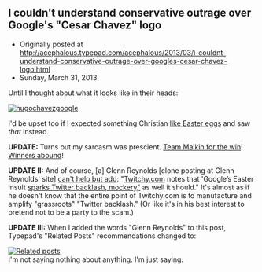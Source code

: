 ## I couldn't understand conservative outrage over Google's "Cesar Chavez" logo

 * Originally posted at http://acephalous.typepad.com/acephalous/2013/03/i-couldnt-understand-conservative-outrage-over-googles-cesar-chavez-logo.html
 * Sunday, March 31, 2013



Until I thought about what it looks like in their heads:

[![hugochavezgoogle](http://www.lawyersgunsmoneyblog.com/wp-content/uploads/2013/03/hugochavezgoogle-1024x442.jpg "hugochavezgoogle")](http://www.lawyersgunsmoneyblog.com/wp-content/uploads/2013/03/hugochavezgoogle.jpg)

I'd be upset too if I expected something Christian [like Easter eggs](http://www.slate.com/blogs/moneybox/2013/03/31/cesar\_chavez\_google\_doodle\_vs\_bing\_easter\_eggs.html) and saw _that_ instead.

**UPDATE:** Turns out my sarcasm was prescient. [Team Malkin for the win](http://www.buzzfeed.com/louispeitzman/people-who-think-google-is-honoring-hugo-chavez)! [Winners abound](http://publicshaming.tumblr.com/day/2013/03/31)!

**UPDATE II:** And of course, [a] Glenn Reynolds [clone posting at Glenn Reynolds' site] [can't help but add](http://pjmedia.com/instapundit/166225/): "[Twitchy.com](http://twitchy.com/2013/03/31/google-celebrates-easter-with-cesar-chavez-birthday-tribute/) notes that 'Google’s Easter insult [sparks Twitter backlash, mockery,'](http://twitchy.com/2013/03/31/googlemottos-googles-easter-insult-sparks-twitter-backlash-mockery/)
 as well it should." It's almost as if he doesn't know that the entire 
point of Twitchy.com is to manufacture and amplify "grassroots" "Twitter
 backlash." (Or like it's in his best interest to pretend not to be a party to the scam.)

**UPDATE III:** When I added the words "Glenn Reynolds" to this post, Typepad's "Related Posts" recommendations changed to:

[![Related posts](http://acephalous.typepad.com/.a/6a00d8341c2df453ef017ee9e1de50970d-500wi "Related posts")](http://acephalous.typepad.com/.a/6a00d8341c2df453ef017ee9e1de50970d-popup)  
I'm not saying nothing about anything. I'm just saying.

		
